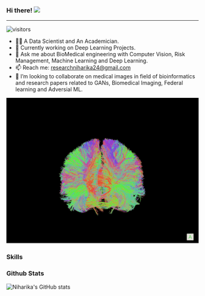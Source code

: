 ### Hi there! <img src="https://camo.githubusercontent.com/fb070d9f71a64edbafed08519130d75e7e0a0a69665d50d94ad095157f702e59/68747470733a2f2f6d656469612e67697068792e636f6d2f6d656469612f6d47634e6a736657416a593541455a4e77362f67697068792e676966" data-canonical-src="https://media.giphy.com/media/mGcNjsfWAjY5AEZNw6/giphy.gif" style="width: 50px; display: inline-block;" data-target="animated-image.originalImage"> 
________________________________________________________________________________________________________________________________________________
 ![visitors](https://visitor-badge.glitch.me/badge?page_id=page.id&left_color=black&right_color=blue) 
 
- 👩‍🔬 A Data Scientist and An Academician. 
- 🌱 Currently working on Deep Learning Projects. 
- 💬 Ask me about BioMedical engineering with Computer Vision, Risk Management, Machine Learning and Deep Learning.
- 📫 Reach me: researchniharika24@gmail.com
- 👯 I’m looking to collaborate on medical images in field of bioinformatics and research papers related to GANs, Biomedical Imaging, Federal learning and Adversial ML.

<img height="380" src="https://github.com/niharikatewari/niharikatewari/blob/main/brain.gif" style="max-width: 100%;" data-target="animated-image.originalImage">

### Skills

### Github Stats

![Niharika's GitHub stats](https://github-readme-stats.vercel.app/api?username=niharikatewari&show_icons=true&theme=radical)


